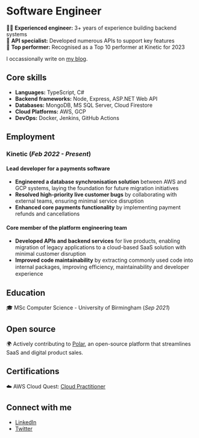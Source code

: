 # Software Engineer

👨‍💻 **Experienced engineer:** 3+ years of experience building backend systems<br>
🔌 **API specialist:** Developed numerous APIs to support key features<br>
🏅 **Top performer:** Recognised as a Top 10 performer at Kinetic for 2023

I occassionally write on [my blog](https://www.thecodingpalace.com).

## Core skills

- **Languages:** TypeScript, C#
- **Backend frameworks:** Node, Express, ASP.NET Web API
- **Databases:** MongoDB, MS SQL Server, Cloud Firestore
- **Cloud Platforms:** AWS, GCP
- **DevOps:** Docker, Jenkins, GitHub Actions

## Employment

### Kinetic (_Feb 2022 - Present_)

#### Lead developer for a payments software

- **Engineered a database synchronisation solution** between AWS and GCP systems, laying the foundation for future migration initiatives
- **Resolved high-priority live customer bugs** by collaborating with external teams, ensuring minimal service disruption
- **Enhanced core payments functionality** by implementing payment refunds and cancellations

#### Core member of the platform engineering team

- **Developed APIs and backend services** for live products, enabling migration of legacy applications to a cloud-based SaaS solution with minimal customer disruption
- **Improved code maintainability** by extracting commonly used code into internal packages, improving eﬃciency, maintainability and developer experience

## Education

🎓 MSc Computer Science - University of Birmingham (_Sep 2021_)

## Open source

🌍 Actively contributing to [Polar](https://github.com/polarsource/polar/pulls?q=is%3Apr+author%3Amagarpratik), an open-source platform that streamlines SaaS and digital product sales.

## Certifications

☁️ AWS Cloud Quest: [Cloud Practitioner](https://www.credly.com/badges/fb2ceee8-a844-4abb-9622-db0eb48220c4/public_url)

## Connect with me

- [LinkedIn](https://www.linkedin.com/in/magarpratik)
- [Twitter](https://x.com/magarpratik_)
